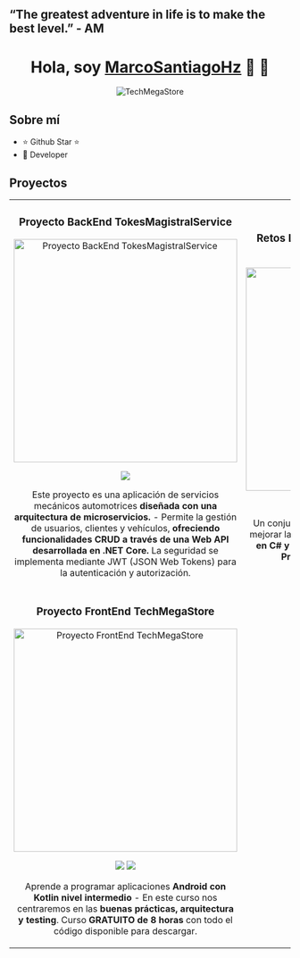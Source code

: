 ## “The greatest adventure in life is to make the best level.” - AM

<div align="center">
  <h1 align="center" class="animate__animated animate__hinge">Hola, soy <a href="#">MarcoSantiagoHz</a> 🤖 👋</h1>
</div>

<div align="center">
  <img src="https://imgur.com/YpotvYv.png" alt="TechMegaStore">
</div>

## Sobre mí

- ⭐ Github Star ⭐
- 📲 Developer

## Proyectos

<table>
<tr>
<td width="50%">
<h3 align="center">Proyecto BackEnd TokesMagistralService</h3>
<div align="center">
<p>
<a href="https://github.com/MarcoAntonioSantiagoHz/BackMechanicalServiceTMS-" target="_blank"><img src="https://imgur.com/KWXhiYT.png" width="400" alt="Proyecto BackEnd TokesMagistralService"></a>
</p>
<p>
<a href="https://github.com/MarcoAntonioSantiagoHz/BackMechanicalServiceTMS-" target="_blank"><img src="https://img.shields.io/badge/CÓDIGO-ff9?style=for-the-badge&logo=github&logoColor=black"></a>
</p>
<p>Este proyecto es una aplicación de servicios mecánicos automotrices <strong>diseñada con una arquitectura de microservicios.</strong> - Permite la gestión de usuarios, clientes y vehículos, <strong>ofreciendo funcionalidades CRUD a través de una Web API desarrollada en .NET Core. </strong> La seguridad se implementa mediante JWT (JSON Web Tokens) para la autenticación y autorización.</p>
</div>
</td>
<td width="50%">
<h3 align="center">Retos Lógica Programación Orientada a Objetos</h3>
<div align="center">
<a href="https://github.com/MarcoAntonioSantiagoHz/Retos-POO-CSharp-Logica" target="_blank"><img src="https://imgur.com/uftmYVB.png" width="400" alt="Retos Lógica POO"></a>
<p>
<a href="https://github.com/MarcoAntonioSantiagoHz/Retos-POO-CSharp-Logica" target="_blank"><img src="https://img.shields.io/badge/C%C3%93DIGO-80ffaa?style=for-the-badge&logo=github&logoColor=black"></a>
</p>
<p>Un conjunto de problemas y retos diseñados para mejorar la lógica de programación, <strong>implementados en C# y estructurados bajo los principios de la Programación Orientada a Objetos</strong>.</p>
</div>
</td>
</tr>
<tr>
<td width="50%">
<h3 align="center">Proyecto FrontEnd TechMegaStore</h3>
<div align="center">
<a href="https://github.com/MarcoAntonioSantiagoHz/BackMechanicalServiceTMS-" target="_blank"><img src="https://i.imgur.com/V48W0sU.jpg" width="400" alt="Proyecto FrontEnd TechMegaStore"></a>
<p>
<a href="https://github.com/MarcoAntonioSantiagoHz/BackMechanicalServiceTMS-" target="_blank"><img src="https://img.shields.io/badge/CÓDIGO-ff9?style=for-the-badge&logo=github&logoColor=black"></a>
<a href="https://youtu.be/UaR7GSNACsM" target="_blank"><img src="https://img.shields.io/badge/-Youtube-green?style=for-the-badge&color=fbfc40"></a>
</p>
<p>Aprende a programar aplicaciones <strong>Android con Kotlin nivel intermedio</strong> - En este curso nos centraremos en las <strong>buenas prácticas, arquitectura y testing</strong>. Curso <strong>GRATUITO de 8 horas</strong> con todo el código disponible para descargar.</p>
</div>
</td>
</tr>
</table>
